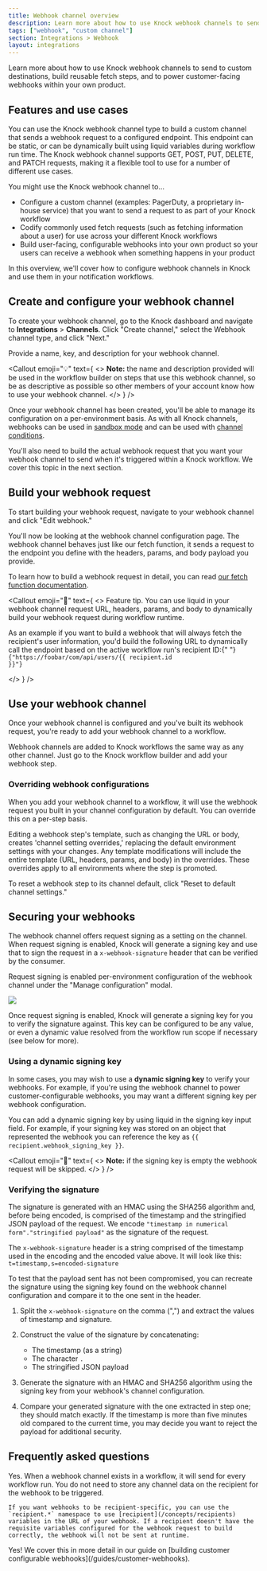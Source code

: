 ```yaml
---
title: Webhook channel overview
description: Learn more about how to use Knock webhook channels to send to custom destinations, build reusable fetch steps, and to power customer-facing webhooks within your own product.
tags: ["webhook", "custom channel"]
section: Integrations > Webhook
layout: integrations
---
```


Learn more about how to use Knock webhook channels to send to custom destinations, build reusable fetch steps, and to power customer-facing webhooks within your own product.

## Features and use cases

You can use the Knock webhook channel type to build a custom channel that sends a webhook request to a configured endpoint. This endpoint can be static, or can be dynamically built using liquid variables during workflow run time. The Knock webhook channel supports <span className="text-xs font-medium text-gray-600 dark:text-gray-300 border border-transparent font-mono rounded p-1 center bg-blue-100 dark:bg-transparent dark:border-blue-600">GET</span>, <span className="text-xs font-medium text-gray-600 dark:text-gray-300 border border-transparent font-mono rounded p-1 center bg-green-100 dark:bg-transparent dark:border-green-600">POST</span>, <span className="text-xs font-medium text-gray-600 dark:text-gray-300 border border-transparent font-mono rounded p-1 center bg-yellow-100 dark:bg-transparent dark:border-yellow-500">PUT</span>, <span className="text-xs font-medium text-gray-600 dark:text-gray-300 border border-transparent font-mono rounded p-1 center bg-red-100 dark:bg-transparent dark:border-red-500">DELETE</span>, and <span className="text-xs font-medium text-gray-600 dark:text-gray-300 border border-transparent font-mono rounded p-1 center bg-purple-100 dark:bg-transparent dark:border-purple-500">PATCH</span> requests, making it a flexible tool to use for a number of different use cases.

You might use the Knock webhook channel to...

- Configure a custom channel (examples: PagerDuty, a proprietary in-house service) that you want to send a request to as part of your Knock workflow
- Codify commonly used fetch requests (such as fetching information about a user) for use across your different Knock workflows
- Build user-facing, configurable webhooks into your own product so your users can receive a webhook when something happens in your product

In this overview, we'll cover how to configure webhook channels in Knock and use them in your notification workflows.

## Create and configure your webhook channel

To create your webhook channel, go to the Knock dashboard and navigate to **Integrations** > **Channels**. Click "Create channel," select the Webhook channel type, and click "Next."

Provide a name, key, and description for your webhook channel.

<Callout
  emoji="💡"
  text={
    <>
      <strong>Note:</strong> the name and description provided will be used in
      the workflow builder on steps that use this webhook channel, so be as
      descriptive as possible so other members of your account know how to use
      your webhook channel.
    </>
  }
/>

Once your webhook channel has been created, you'll be able to manage its configuration on a per-environment basis. As with all Knock channels, webhooks can be used in [sandbox mode](/integrations/overview#sandbox-mode) and can be used with [channel conditions](/integrations/overview#channel-conditions).

You'll also need to build the actual webhook request that you want your webhook channel to send when it's triggered within a Knock workflow. We cover this topic in the next section.

## Build your webhook request

To start building your webhook request, navigate to your webhook channel and click "Edit webhook."

You'll now be looking at the webhook channel configuration page. The webhook channel behaves just like our fetch function, it sends a request to the endpoint you define with the headers, params, and body payload you provide.

To learn how to build a webhook request in detail, you can read [our fetch function documentation](/designing-workflows/fetch-function).

<Callout
  emoji="🌠"
  text={
    <>
      <span className="font-bold">Feature tip.</span> You can use liquid in your
      webhook channel request URL, headers, params, and body to dynamically
      build your webhook request during workflow runtime.
      <p>
        As an example if you want to build a webhook that will always fetch the
        recipient's user information, you'd build the following URL to
        dynamically call the endpoint based on the active workflow run's
        recipient ID:{" "}
        <code>{"https://foobar/com/api/users/{{ recipient.id }}"}</code>
      </p>
    </>
  }
/>

## Use your webhook channel

Once your webhook channel is configured and you've built its webhook request, you're ready to add your webhook channel to a workflow.

Webhook channels are added to Knock workflows the same way as any other channel. Just go to the Knock workflow builder and add your webhook step.

### Overriding webhook configurations

When you add your webhook channel to a workflow, it will use the webhook request you built in your channel configuration by default. You can override this on a per-step basis.

Editing a webhook step's template, such as changing the URL or body, creates 'channel setting overrides,' replacing the default environment settings with your changes. Any template modifications will include the entire template (URL, headers, params, and body) in the overrides. These overrides apply to all environments where the step is promoted.

To reset a webhook step to its channel default, click "Reset to default channel settings."

## Securing your webhooks

The webhook channel offers request signing as a setting on the channel. When request signing is enabled, Knock will generate a signing key and use that to sign the request in a `x-webhook-signature` header that can be verified by the consumer.

Request signing is enabled per-environment configuration of the webhook channel under the "Manage configuration" modal.

<Image
  src="/images/integrations/webhooks/signing-key-input.png"
  className="rounded-md mx-auto border border-gray-200"
  width={2692}
  height={1928}
/>

Once request signing is enabled, Knock will generate a signing key for you to verify the signature against. This key can be configured to be any value, or even a dynamic value resolved from the workflow run scope if necessary (see below for more).

### Using a dynamic signing key

In some cases, you may wish to use a **dynamic signing key** to verify your webhooks. For example, if you're using the webhook channel to power customer-configurable webhooks, you may want a different signing key per webhook configuration.

You can add a dynamic signing key by using liquid in the signing key input field. For example, if your signing key was stored on an object that represented the webhook you can reference the key as `{{ recipient.webhook_signing_key }}`.

<Callout
  emoji="🚨"
  text={
    <>
      <strong>Note:</strong> if the signing key is empty the webhook request
      will be skipped.
    </>
  }
/>

### Verifying the signature

The signature is generated with an HMAC using the SHA256 algorithm and, before being encoded, is comprised of the timestamp and the stringified JSON payload of the request. We encode `"timestamp in numerical form"."stringified payload"` as the signature of the request.

The `x-webhook-signature` header is a string comprised of the timestamp used in the encoding and the encoded value above. It will look like this: `t=timestamp,s=encoded-signature`

To test that the payload sent has not been compromised, you can recreate the signature using the signing key found on the webhook channel configuration and compare it to the one sent in the header.

1. Split the `x-webhook-signature` on the comma (",") and extract the values of timestamp and signature.
2. Construct the value of the signature by concatenating:

   - The timestamp (as a string)
   - The character `.`
   - The stringified JSON payload

3. Generate the signature with an HMAC and SHA256 algorithm using the signing key from your webhook's channel configuration.
4. Compare your generated signature with the one extracted in step one; they should match exactly. If the timestamp is more than five minutes old compared to the current time, you may decide you want to reject the payload for additional security.

## Frequently asked questions

<AccordionGroup>
  <Accordion title="Do webhook steps always execute during a workflow run?">
    Yes. When a webhook channel exists in a workflow, it will send for every workflow run. You do not need to store any channel data on the recipient for the webhook to be triggered.

    If you want webhooks to be recipient-specific, you can use the `recipient.*` namespace to use [recipient](/concepts/recipients) variables in the URL of your webhook. If a recipient doesn't have the requisite variables configured for the webhook request to build correctly, the webhook will not be sent at runtime.

  </Accordion>
  <Accordion title="Can I use the Knock webhook channel to power customer-facing webhooks in my own product?">
    Yes! We cover this in more detail in our guide on [building customer configurable webhooks](/guides/customer-webhooks).
  </Accordion>
</AccordionGroup>
